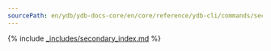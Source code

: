 ```yaml
---
sourcePath: en/ydb/ydb-docs-core/en/core/reference/ydb-cli/commands/secondary_index.md
---
```

{% include [_includes/secondary_index.md](_includes/secondary_index.md) %}
